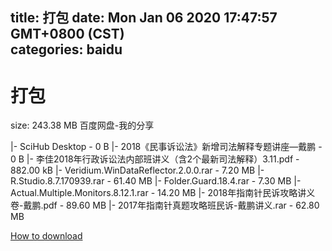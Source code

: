 
title: 打包
date: Mon Jan 06 2020 17:47:57 GMT+0800 (CST)    
categories: baidu
---

# 打包
size: 243.38 MB
 百度网盘-我的分享
 
|- SciHub Desktop - 0 B
|- 2018《民事诉讼法》新增司法解释专题讲座—戴鹏 - 0 B
|- 李佳2018年行政诉讼法内部班讲义（含2个最新司法解释）3.11.pdf - 882.00 kB
|- Veridium.WinDataReflector.2.0.0.rar - 7.20 MB
|- R.Studio.8.7.170939.rar - 61.40 MB
|- Folder.Guard.18.4.rar - 7.30 MB
|- Actual.Multiple.Monitors.8.12.1.rar - 14.20 MB
|- 2018年指南针民诉攻略讲义卷-戴鹏.pdf - 89.60 MB
|- 2017年指南针真题攻略班民诉-戴鹏讲义.rar - 62.80 MB

[How to download](https://bpcam.bemobtrk.com/go/2ceec3aa-1ca2-46d6-b9ff-aaa5c184517c?jno=3119)